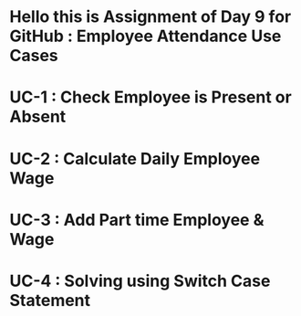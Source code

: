 # Hello this is Assignment of Day 9 for GitHub : Employee Attendance Use Cases 

# UC-1 : Check Employee is Present or Absent

# UC-2 : Calculate Daily Employee Wage

# UC-3 : Add Part time Employee & Wage

# UC-4 : Solving using Switch Case Statement
